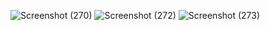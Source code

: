 ![Screenshot (270)](https://user-images.githubusercontent.com/13905662/143425327-1cd3640e-c9a5-49f1-801a-f19e0c25c88b.png)
![Screenshot (272)](https://user-images.githubusercontent.com/13905662/143425332-1383e3b2-7537-45d8-ae52-2e55b40495b2.png)
![Screenshot (273)](https://user-images.githubusercontent.com/13905662/143425336-f2c0c37d-2613-4c14-b471-c337653363c9.png)
